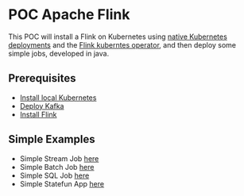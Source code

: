 # POC Apache Flink

This POC will install a Flink on Kubernetes using 
[native Kubernetes deployments](https://nightlies.apache.org/flink/flink-docs-master/docs/deployment/resource-providers/native_kubernetes/)
and the [Flink kuberntes operator](https://nightlies.apache.org/flink/flink-kubernetes-operator-docs-main/docs/concepts/overview/), 
and then deploy some simple jobs, developed in java.

## Prerequisites

* [Install local Kubernetes](doc/00_SETUP_LOCAL_K8S.md)
* [Deploy Kafka](doc/01_DEPLOY_KAFKA.md)
* [Install Flink](doc/01_DEPLOY_KAFKA.md)


## Simple Examples

* Simple Stream Job [here](simple-stream-job/README.md)
* Simple Batch Job [here](simple-batch-job/README.md)
* Simple SQL Job [here](simple-sql-job/README.md)
* Simple Statefun App [here](simple-statefun-app/README.md)
